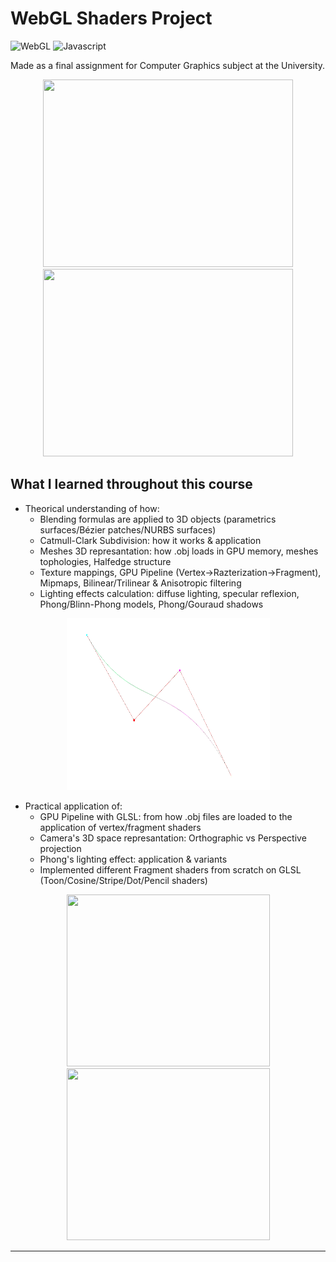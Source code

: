 # WebGL Shaders Project
![WebGL](https://img.shields.io/badge/WebGL-GLSL-green)
![Javascript](https://img.shields.io/badge/Language-JavaScript-yellow)

Made as a final assignment for Computer Graphics subject at the University.

<p align="center">
  <img src="./DevlogClips/10-28-2025_Devlog.gif" width="400" height="300" />
  <img src="./DevlogClips/10-28-2025_Devlog_2.gif" width="400" height="300" />
</p>

## What I learned throughout this course

- Theorical understanding of how:
  - Blending formulas are applied to 3D objects (parametrics surfaces/Bézier patches/NURBS surfaces) 
  - Catmull-Clark Subdivision: how it works & application
  - Meshes 3D represantation: how .obj loads in GPU memory, meshes tophologies, Halfedge structure
  - Texture mappings, GPU Pipeline (Vertex->Razterization->Fragment), Mipmaps, Bilinear/Trilinear & Anisotropic filtering
  - Lighting effects calculation: diffuse lighting, specular reflexion, Phong/Blinn-Phong models, Phong/Gouraud shadows

<p align="center">
  <img src="./DevlogClips/10-29-2025_Devlog_3.gif" width="325" height="275" />
</p>
 
- Practical application of:
  - GPU Pipeline with GLSL: from how .obj files are loaded to the application of vertex/fragment shaders
  - Camera's 3D space represantation: Orthographic vs Perspective projection
  - Phong's lighting effect: application & variants
  - Implemented different Fragment shaders from scratch on GLSL (Toon/Cosine/Stripe/Dot/Pencil shaders)


<p align="center">
  <img src="./DevlogClips/10-29-2025_Devlog.gif" width="325" height="275" />
  <img src="./DevlogClips/10-29-2025_Devlog_2.gif" width="325" height="275" />
</p>

---
